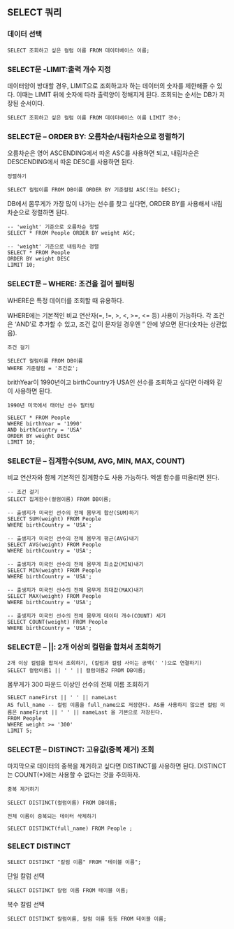 ## SELECT 쿼리

### 데이터 선택

```
SELECT 조회하고 싶은 컬럼 이름 FROM 데이터베이스 이름;
```

### SELECT문 -LIMIT:출력 개수 지정

데이터양이 방대할 경우, LIMIT으로 조회하고자 하는 데이터의 숫자를 제한해줄 수 있다. 이때는 LIMIT 뒤에 숫자에 따라 출력양이 정해지게 된다. 조회되는 순서는 DB가 저장된 순서이다.

```
SELECT 조회하고 싶은 컬럼 이름 FROM 데이터베이스 이름 LIMIT 갯수;
```

### SELECT문 – ORDER BY: 오름차순/내림차순으로 정렬하기

오름차순은 영어 ASCENDING에서 따온 ASC를 사용하면 되고, 내림차순은 DESCENDING에서 따온 DESC를 사용하면 된다.

```
정렬하기

SELECT 컬럼이름 FROM DB이름 ORDER BY 기준컬럼 ASC(또는 DESC);
```

DB에서 몸무게가 가장 많이 나가는 선수를 찾고 싶다면, ORDER BY를 사용해서 내림차순으로 정렬하면 된다.

```
-- 'weight' 기준으로 오름차순 정렬
SELECT * FROM People ORDER BY weight ASC;

-- 'weight' 기준으로 내림차순 정렬
SELECT * FROM People 
ORDER BY weight DESC 
LIMIT 10;
```

### SELECT문 – WHERE: 조건을 걸어 필터링

WHERE은 특정 데이터를 조회할 때 유용하다.

WHERE에는 기본적인 비교 연산자(=, !=, >, <, >=, <= 등) 사용이 가능하다. 각 조건은 ‘AND’로 추가할 수 있고, 조건 값이 문자일 경우엔 ” 안에 넣으면 된다(숫자는 상관없음).

```
조건 걸기

SELECT 컬럼이름 FROM DB이름
WHERE 기준컬럼 = '조건값'; 
```

brithYear이 1990년이고 birthCountry가 USA인 선수를 조회하고 싶다면 아래와 같이 사용하면 된다.

```
1990년 미국에서 태어난 선수 필터링

SELECT * FROM People 
WHERE birthYear = '1990'
AND birthCountry = 'USA'
ORDER BY weight DESC 
LIMIT 10;
```

### SELECT문 – 집계함수(SUM, AVG, MIN, MAX, COUNT)

비교 연산자와 함께 기본적인 집계함수도 사용 가능하다. 엑셀 함수를 떠올리면 된다.

```
-- 조건 걸기
SELECT 집계함수(컬럼이름) FROM DB이름; 

-- 출생지가 미국인 선수의 전체 몸무게 합산(SUM)하기
SELECT SUM(weight) FROM People 
WHERE birthCountry = 'USA';

-- 출생지가 미국인 선수의 전체 몸무게 평균(AVG)내기
SELECT AVG(weight) FROM People 
WHERE birthCountry = 'USA';

-- 출생지가 미국인 선수의 전체 몸무게 최소값(MIN)내기
SELECT MIN(weight) FROM People 
WHERE birthCountry = 'USA';

-- 출생지가 미국인 선수의 전체 몸무게 최대값(MAX)내기
SELECT MAX(weight) FROM People 
WHERE birthCountry = 'USA';

-- 출생지가 미국인 선수의 전체 몸무게 데이터 개수(COUNT) 세기
SELECT COUNT(weight) FROM People 
WHERE birthCountry = 'USA';
```

###  SELECT문 – ||: 2개 이상의 컬럼을 합쳐서 조회하기

```
2개 이상 컬럼을 합쳐서 조회하기, (컬럼과 컬럼 사이는 공백(' ')으로 연결하기)
SELECT 컬럼이름1 || ' ' || 컬럼이름2 FROM DB이름; 
```

몸무게가 300 파운드 이상인 선수의 전체 이름 조회하기

```
SELECT nameFirst || ' ' || nameLast
AS full_name -- 컬럼 이름을 full_name으로 저장한다. AS를 사용하지 않으면 컬럼 이름은 nameFirst || ' ' || nameLast 을 기본으로 저장된다. 
FROM People 
WHERE weight >= '300'
LIMIT 5;
```

### SELECT문 – DISTINCT: 고유값(중복 제거) 조회

마지막으로 데이터의 중복을 제거하고 싶다면 DISTINCT를 사용하면 된다. DISTINCT는 COUNT(*)에는 사용할 수 없다는 것을 주의하자.
```
중복 제거하기

SELECT DISTINCT(컬럼이름) FROM DB이름;

전체 이름이 중복되는 데이터 삭제하기

SELECT DISTINCT(full_name) FROM People ;
```

### SELECT DISTINCT

```
SELECT DISTINCT "칼럼 이름" FROM "테이블 이름";
```

단일 칼럼 선택
```
SELECT DISTINCT 칼럼 이름 FROM 테이블 이름;
```

복수 칼럼 선택
```
SELECT DISTINCT 칼럼이름, 칼럼 이름 등등 FROM 테이블 이름;
```